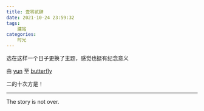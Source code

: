 ```yaml
---
title: 壹零贰肆
date: 2021-10-24 23:59:32
tags:
	建站
categories:
	时光
---
```




选在这样一个日子更换了主题，感觉也挺有纪念意义

由 [yun](https://yun.yunyoujun.cn/) 至 [butterfly](https://butterfly.js.org/)

二的十次方是！

<!-- more -->

---

The story is not over.

